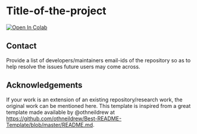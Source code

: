 # Title-of-the-project


<a target="_blank" href="https://colab.research.google.com/github/imanlab/COMM055-RL-MP">
  <img src="https://colab.research.google.com/assets/colab-badge.svg" alt="Open In Colab"/>
</a>

## Contact 

Provide a list of developers/maintainers email-ids of the repository so as to help resolve the issues future users may come across.


## Acknowledgements

If your work is an extension of an existing repository/research work, the original work can be mentioned here. 
This template is inspired from a great template made available by @othneildrew at https://github.com/othneildrew/Best-README-Template/blob/master/README.md. 

